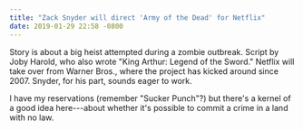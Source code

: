 ```yaml
---
title: "Zack Snyder will direct 'Army of the Dead' for Netflix"  
date: 2019-01-29 22:58 -0800
---
```


Story is about a big heist attempted during a zombie outbreak. Script by Joby Harold, who also wrote "King Arthur: Legend of the Sword." Netflix will take over from Warner Bros., where the project has kicked around since 2007. Snyder, for his part, sounds eager to work. 

I have my reservations (remember "Sucker Punch"?) but there's a kernel of a good idea here---about whether it's possible to commit a crime in a land with no law. 
